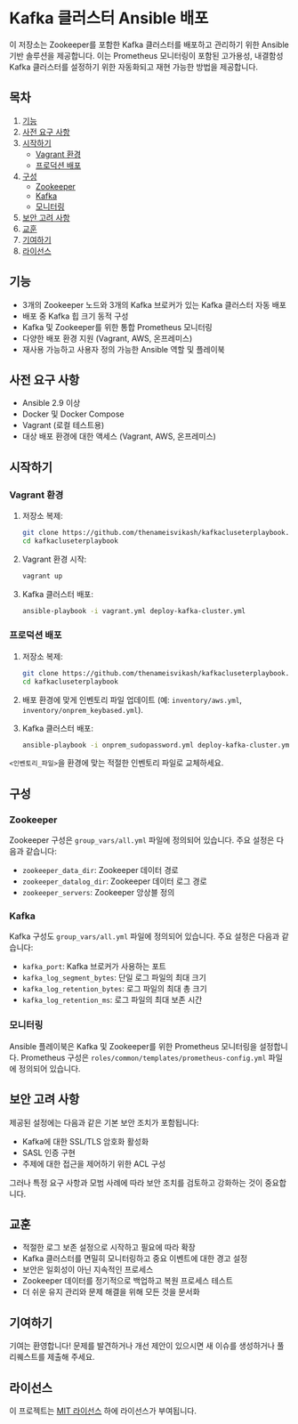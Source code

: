 # Kafka 클러스터 Ansible 배포

이 저장소는 Zookeeper를 포함한 Kafka 클러스터를 배포하고 관리하기 위한 Ansible 기반 솔루션을 제공합니다. 이는 Prometheus 모니터링이 포함된 고가용성, 내결함성 Kafka 클러스터를 설정하기 위한 자동화되고 재현 가능한 방법을 제공합니다.

## 목차

1. [기능](#기능)
2. [사전 요구 사항](#사전-요구-사항)
3. [시작하기](#시작하기)
   - [Vagrant 환경](#vagrant-환경)
   - [프로덕션 배포](#프로덕션-배포)
4. [구성](#구성)
   - [Zookeeper](#zookeeper)
   - [Kafka](#kafka)
   - [모니터링](#모니터링)
5. [보안 고려 사항](#보안-고려-사항)
6. [교훈](#교훈)
7. [기여하기](#기여하기)
8. [라이선스](#라이선스)

## 기능

- 3개의 Zookeeper 노드와 3개의 Kafka 브로커가 있는 Kafka 클러스터 자동 배포
- 배포 중 Kafka 힙 크기 동적 구성
- Kafka 및 Zookeeper를 위한 통합 Prometheus 모니터링
- 다양한 배포 환경 지원 (Vagrant, AWS, 온프레미스)
- 재사용 가능하고 사용자 정의 가능한 Ansible 역할 및 플레이북

## 사전 요구 사항

- Ansible 2.9 이상
- Docker 및 Docker Compose
- Vagrant (로컬 테스트용)
- 대상 배포 환경에 대한 액세스 (Vagrant, AWS, 온프레미스)

## 시작하기

### Vagrant 환경

1. 저장소 복제:

   ```bash
   git clone https://github.com/thenameisvikash/kafkacluseterplaybook.git
   cd kafkacluseterplaybook
   ```

2. Vagrant 환경 시작:

   ```bash
   vagrant up
   ```

3. Kafka 클러스터 배포:

   ```bash
   ansible-playbook -i vagrant.yml deploy-kafka-cluster.yml
   ```

### 프로덕션 배포

1. 저장소 복제:

   ```bash
   git clone https://github.com/thenameisvikash/kafkacluseterplaybook.git
   cd kafkacluseterplaybook
   ```

2. 배포 환경에 맞게 인벤토리 파일 업데이트 (예: `inventory/aws.yml`, `inventory/onprem_keybased.yml`).

3. Kafka 클러스터 배포:

   ```bash
   ansible-playbook -i onprem_sudopassword.yml deploy-kafka-cluster.yml
   ```

`<인벤토리_파일>`을 환경에 맞는 적절한 인벤토리 파일로 교체하세요.

## 구성

### Zookeeper

Zookeeper 구성은 `group_vars/all.yml` 파일에 정의되어 있습니다. 주요 설정은 다음과 같습니다:

- `zookeeper_data_dir`: Zookeeper 데이터 경로
- `zookeeper_datalog_dir`: Zookeeper 데이터 로그 경로
- `zookeeper_servers`: Zookeeper 앙상블 정의

### Kafka

Kafka 구성도 `group_vars/all.yml` 파일에 정의되어 있습니다. 주요 설정은 다음과 같습니다:

- `kafka_port`: Kafka 브로커가 사용하는 포트
- `kafka_log_segment_bytes`: 단일 로그 파일의 최대 크기
- `kafka_log_retention_bytes`: 로그 파일의 최대 총 크기
- `kafka_log_retention_ms`: 로그 파일의 최대 보존 시간

### 모니터링

Ansible 플레이북은 Kafka 및 Zookeeper를 위한 Prometheus 모니터링을 설정합니다. Prometheus 구성은 `roles/common/templates/prometheus-config.yml` 파일에 정의되어 있습니다.

## 보안 고려 사항

제공된 설정에는 다음과 같은 기본 보안 조치가 포함됩니다:

- Kafka에 대한 SSL/TLS 암호화 활성화
- SASL 인증 구현
- 주제에 대한 접근을 제어하기 위한 ACL 구성

그러나 특정 요구 사항과 모범 사례에 따라 보안 조치를 검토하고 강화하는 것이 중요합니다.

## 교훈

- 적절한 로그 보존 설정으로 시작하고 필요에 따라 확장
- Kafka 클러스터를 면밀히 모니터링하고 중요 이벤트에 대한 경고 설정
- 보안은 일회성이 아닌 지속적인 프로세스
- Zookeeper 데이터를 정기적으로 백업하고 복원 프로세스 테스트
- 더 쉬운 유지 관리와 문제 해결을 위해 모든 것을 문서화

## 기여하기

기여는 환영합니다! 문제를 발견하거나 개선 제안이 있으시면 새 이슈를 생성하거나 풀 리퀘스트를 제출해 주세요.

## 라이선스

이 프로젝트는 [MIT 라이선스](LICENSE) 하에 라이선스가 부여됩니다.